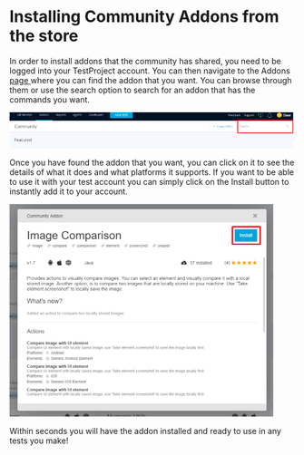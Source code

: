 # Installing Community Addons from the store

In order to install addons that the community has shared, you need to be logged into your TestProject account. You can then navigate to the Addons [page ](https://app.testproject.io/#/addons/community)where you can find the addon that you want. You can browse through them or use the search option to search for an addon that has the commands you want.

![Addon Search](../.gitbook/assets/image%20%2855%29.png)

Once you have found the addon that you want, you can click on it to see the details of what it does and what platforms it supports. If you want to be able to use it with your test account you can simply click on the Install button to instantly add it to your account.

![Install an Addon](../.gitbook/assets/image%20%2852%29.png)

Within seconds you will have the addon installed and ready to use in any tests you make!

